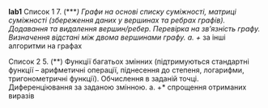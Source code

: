 **lab1**
Список 1
7. (****) Графи на основі списку суміжності, матриці суміжності
(збереження даних у вершинах та ребрах графів). Додавання та
видалення вершин/ребер. Перевірка на зв’язність графу. Визначення
відстані між двома вершинами графу.
a. +* за інші алгоритми на графах

Список 2
5. (**) Функції багатьох змінних (підтримуються стандартні функції –
арифметичні операції, піднесення до степеня, логарифми,
тригонометричні функції). Обчислення в заданій точці.
Диференціювання за заданою змінною.
a. +* спрощення отриманих виразів